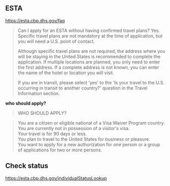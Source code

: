 ## ESTA

https://esta.cbp.dhs.gov/faq

> Can I apply for an ESTA without having confirmed travel plans?
> Yes. Specific travel plans are not mandatory at the time of
> application, but you will need a U.S. point of contact.
>
> Although specific travel plans are not required, the address where
> you will be staying in the United States is recommended to complete
> the application. If multiple locations are planned, you only need to
> enter the first address. If a complete address is not known, you can
> enter the name of the hotel or location you will visit.
>
> If you are in transit, please select 'yes' to the 'Is your travel to
> the U.S. occurring in transit to another country?' question in the
> Travel Information section.


**who should apply?**

> WHO SHOULD APPLY?  

> You are a citizen or eligible national of a Visa Waiver Program
> country.  
> You are currently not in possession of a visitor's visa.  
> Your travel is for 90 days or less.  
> You plan to travel to the United States for business or pleasure.  
> You want to apply for a new authorization for one person or a group
> of applications for two or more persons.  



## Check status

https://esta.cbp.dhs.gov/individualStatusLookup
